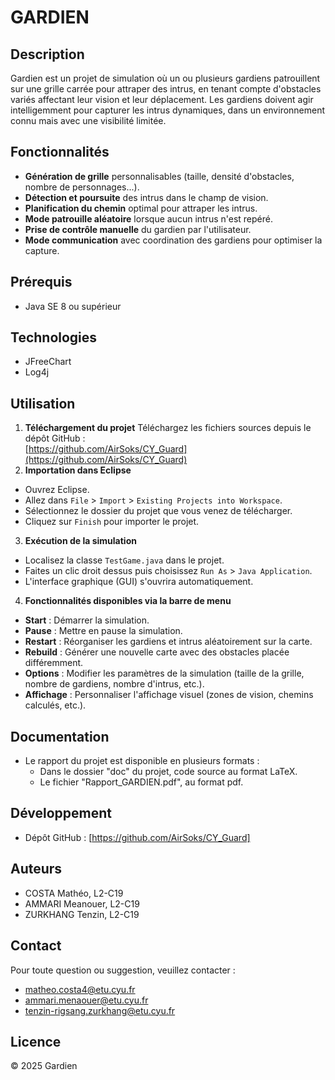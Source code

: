 # GARDIEN

## Description
Gardien est un projet de simulation où un ou plusieurs gardiens patrouillent sur une grille carrée pour attraper des intrus, 
en tenant compte d'obstacles variés affectant leur vision et leur déplacement. Les gardiens doivent agir intelligemment pour 
capturer les intrus dynamiques, dans un environnement connu mais avec une visibilité limitée.

## Fonctionnalités
- **Génération de grille** personnalisables (taille, densité d'obstacles, nombre de personnages...).
- **Détection et poursuite** des intrus dans le champ de vision.
- **Planification du chemin** optimal pour attraper les intrus.
- **Mode patrouille aléatoire** lorsque aucun intrus n'est repéré.
- **Prise de contrôle manuelle** du gardien par l'utilisateur.
- **Mode communication** avec coordination des gardiens pour optimiser la capture.

## Prérequis
- Java SE 8 ou supérieur

## Technologies
- JFreeChart
- Log4j

## Utilisation
1. **Téléchargement du projet**
Téléchargez les fichiers sources depuis le dépôt GitHub :  
   [https://github.com/AirSoks/CY_Guard](https://github.com/AirSoks/CY_Guard)
2. **Importation dans Eclipse**  
- Ouvrez Eclipse.
- Allez dans `File` > `Import` > `Existing Projects into Workspace`.
- Sélectionnez le dossier du projet que vous venez de télécharger.
- Cliquez sur `Finish` pour importer le projet.
3. **Exécution de la simulation**  
- Localisez la classe `TestGame.java` dans le projet.
- Faites un clic droit dessus puis choisissez `Run As` > `Java Application`.
- L'interface graphique (GUI) s'ouvrira automatiquement.
4. **Fonctionnalités disponibles via la barre de menu**  
- **Start** : Démarrer la simulation.
- **Pause** : Mettre en pause la simulation.
- **Restart** : Réorganiser les gardiens et intrus aléatoirement sur la carte.
- **Rebuild** : Générer une nouvelle carte avec des obstacles placée différemment.
- **Options** : Modifier les paramètres de la simulation (taille de la grille, nombre de gardiens, nombre d'intrus, etc.).
- **Affichage** : Personnaliser l'affichage visuel (zones de vision, chemins calculés, etc.).

## Documentation
- Le rapport du projet est disponible en plusieurs formats :
  - Dans le dossier "doc" du projet, code source au format LaTeX.
  - Le fichier "Rapport_GARDIEN.pdf", au format pdf.

## Développement
- Dépôt GitHub : [https://github.com/AirSoks/CY_Guard]

## Auteurs
- COSTA Mathéo, L2-C19
- AMMARI Meanouer, L2-C19
- ZURKHANG Tenzin, L2-C19

## Contact
Pour toute question ou suggestion, veuillez contacter :
- matheo.costa4@etu.cyu.fr
- ammari.menaouer@etu.cyu.fr
- tenzin-rigsang.zurkhang@etu.cyu.fr

## Licence
© 2025 Gardien